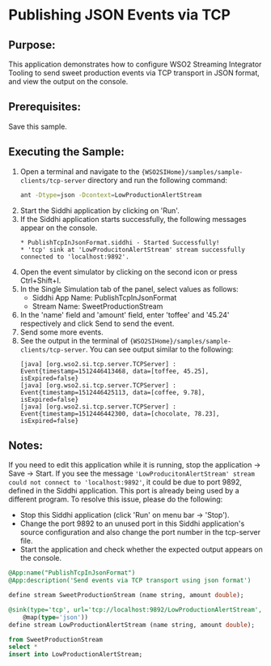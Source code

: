# Publishing JSON Events via TCP

## Purpose:
This application demonstrates how to configure WSO2 Streaming Integrator Tooling to send sweet production events via TCP transport in JSON format, and view the output on the console.

## Prerequisites:
Save this sample.

## Executing the Sample:
1. Open a terminal and navigate to the `{WSO2SIHome}/samples/sample-clients/tcp-server` directory and run the following command:
	```BASH
	ant -Dtype=json -Dcontext=LowProductionAlertStream
	```
2. Start the Siddhi application by clicking on 'Run'.
3. If the Siddhi application starts successfully, the following messages appear on the console.
	```
	* PublishTcpInJsonFormat.siddhi - Started Successfully!
	* 'tcp' sink at 'LowProducitonAlertStream' stream successfully connected to 'localhost:9892'.
	```
4. Open the event simulator by clicking on the second icon or press Ctrl+Shift+I.
5. In the Single Simulation tab of the panel, select values as follows:
	* Siddhi App Name: PublishTcpInJsonFormat
	* Stream Name: SweetProductionStream
6. In the 'name' field and 'amount' field, enter 'toffee' and '45.24' respectively and click Send to send the event.
7. Send some more events.
8. See the output in the terminal of `{WSO2SIHome}/samples/sample-clients/tcp-server`. You can see output similar to the following:
	```
	[java] [org.wso2.si.tcp.server.TCPServer] : Event{timestamp=1512446413468, data=[toffee, 45.25], isExpired=false}
	[java] [org.wso2.si.tcp.server.TCPServer] : Event{timestamp=1512446425113, data=[coffee, 9.78], isExpired=false}
	[java] [org.wso2.si.tcp.server.TCPServer] : Event{timestamp=1512446442300, data=[chocolate, 78.23], isExpired=false}
	```

## Notes:
If you need to edit this application while it is running, stop the application -> Save -> Start.
If you see the message `'LowProducitonAlertStream' stream could not connect to 'localhost:9892'`, it could be due to port 9892, defined in the Siddhi application. This port is already being used by a different program. To resolve this issue, please do the following:
* Stop this Siddhi application (click 'Run' on menu bar -> 'Stop').
* Change the port 9892 to an unused port in this Siddhi application's source configuration and also change the port number in the tcp-server file.
* Start the application and check whether the expected output appears on the console.

```sql
@App:name("PublishTcpInJsonFormat")
@App:description('Send events via TCP transport using json format')

define stream SweetProductionStream (name string, amount double);

@sink(type='tcp', url='tcp://localhost:9892/LowProductionAlertStream',
	@map(type='json'))
define stream LowProductionAlertStream (name string, amount double);

from SweetProductionStream
select *
insert into LowProductionAlertStream;
```
